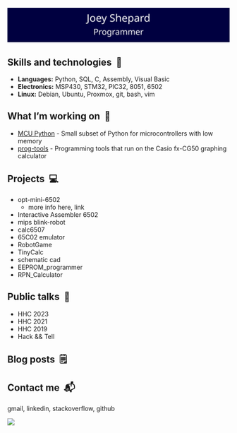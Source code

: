 ![Joey Shepard](/header.svg)


## Skills and technologies &nbsp;🔧
- **Languages:**   Python, SQL, C, Assembly, Visual Basic
- **Electronics:** MSP430, STM32, PIC32, 8051, 6502
- **Linux:** Debian, Ubuntu, Proxmox, git, bash, vim

## What I’m working on &nbsp;👷
- [MCU Python](https://github.com/JoeyShepard/mcu-py) - Small subset of Python for microcontrollers with low memory  
- [prog-tools](https://github.com/JoeyShepard/prog-tools) - Programming tools that run on the Casio fx-CG50 graphing calculator

## Projects &nbsp;💻
- opt-mini-6502  
  - more info here, link  
- Interactive Assembler 6502  
- mips blink-robot  
- calc6507  
- 65C02 emulator  
- RobotGame  
- TinyCalc  
- schematic cad  
- EEPROM_programmer  
- RPN_Calculator  

## Public talks &nbsp;💬
- HHC 2023
- HHC 2021
- HHC 2019
- Hack && Tell
  
## Blog posts &nbsp;🗒️
## Contact me &nbsp;📬
gmail, linkedin, stackoverflow, github

<div align="left">
  <img src="https://github-readme-stats.vercel.app/api/top-langs/?username=JoeyShepard&layout=compact&langs_count=6" />
</div>
